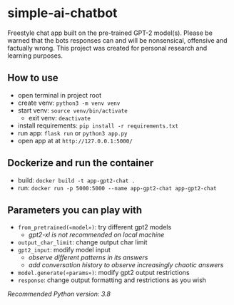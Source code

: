 # simple-ai-chatbot

Freestyle chat app built on the pre-trained GPT-2 model(s).
Please be warned that the bots responses can and will be nonsensical, offensive and factually wrong.
This project was created for personal research and learning purposes. 


## How to use

- open terminal in project root
- create venv: ```python3 -m venv venv```
- start venv: ```source venv/bin/activate ```
    - exit venv: ```deactivate```
- install requirements: ```pip install -r requirements.txt```
- run app: ```flask run``` or ```python3 app.py```
- open app at at ```http://127.0.0.1:5000/```


## Dockerize and run the container

- build: ```docker build -t app-gpt2-chat .```
- run: ```docker run -p 5000:5000 --name app-gpt2-chat app-gpt2-chat```


## Parameters you can play with

- ```from_pretrained(«model»)```: try different gpt2 models
    - *gpt2-xl is not recommended on local machine*
- ```output_char_limit```: change output char limit
- ```gpt2_input```: modify model input
    - *observe different patterns in its answers*
    - *add conversation history to observe increasingly chaotic answers*
- ```model.generate(«params»)```: modify gpt2 output restrictions
- ```response```: change output formatting and restrictions as you wish

*Recommended Python version: 3.8*
